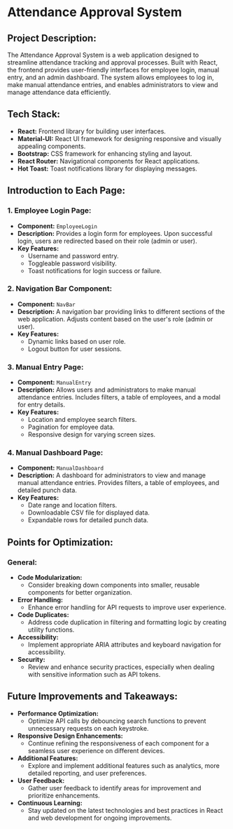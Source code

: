 # Attendance Approval System

## Project Description:

The Attendance Approval System is a web application designed to streamline attendance tracking and approval processes. Built with React, the frontend provides user-friendly interfaces for employee login, manual entry, and an admin dashboard. The system allows employees to log in, make manual attendance entries, and enables administrators to view and manage attendance data efficiently.

## Tech Stack:

- **React:** Frontend library for building user interfaces.
- **Material-UI:** React UI framework for designing responsive and visually appealing components.
- **Bootstrap:** CSS framework for enhancing styling and layout.
- **React Router:** Navigational components for React applications.
- **Hot Toast:** Toast notifications library for displaying messages.

## Introduction to Each Page:

### 1. Employee Login Page:

- **Component:** `EmployeeLogin`
- **Description:** Provides a login form for employees. Upon successful login, users are redirected based on their role (admin or user).
- **Key Features:**
  - Username and password entry.
  - Toggleable password visibility.
  - Toast notifications for login success or failure.

### 2. Navigation Bar Component:

- **Component:** `NavBar`
- **Description:** A navigation bar providing links to different sections of the web application. Adjusts content based on the user's role (admin or user).
- **Key Features:**
  - Dynamic links based on user role.
  - Logout button for user sessions.

### 3. Manual Entry Page:

- **Component:** `ManualEntry`
- **Description:** Allows users and administrators to make manual attendance entries. Includes filters, a table of employees, and a modal for entry details.
- **Key Features:**
  - Location and employee search filters.
  - Pagination for employee data.
  - Responsive design for varying screen sizes.

### 4. Manual Dashboard Page:

- **Component:** `ManualDashboard`
- **Description:** A dashboard for administrators to view and manage manual attendance entries. Provides filters, a table of employees, and detailed punch data.
- **Key Features:**
  - Date range and location filters.
  - Downloadable CSV file for displayed data.
  - Expandable rows for detailed punch data.

## Points for Optimization:

### General:

- **Code Modularization:**
  - Consider breaking down components into smaller, reusable components for better organization.
- **Error Handling:**
  - Enhance error handling for API requests to improve user experience.
- **Code Duplicates:**
  - Address code duplication in filtering and formatting logic by creating utility functions.
- **Accessibility:**
  - Implement appropriate ARIA attributes and keyboard navigation for accessibility.
- **Security:**
  - Review and enhance security practices, especially when dealing with sensitive information such as API tokens.


## Future Improvements and Takeaways:

- **Performance Optimization:**
  - Optimize API calls by debouncing search functions to prevent unnecessary requests on each keystroke.
- **Responsive Design Enhancements:**
  - Continue refining the responsiveness of each component for a seamless user experience on different devices.
- **Additional Features:**
  - Explore and implement additional features such as analytics, more detailed reporting, and user preferences.
- **User Feedback:**
  - Gather user feedback to identify areas for improvement and prioritize enhancements.
- **Continuous Learning:**
  - Stay updated on the latest technologies and best practices in React and web development for ongoing improvements.

